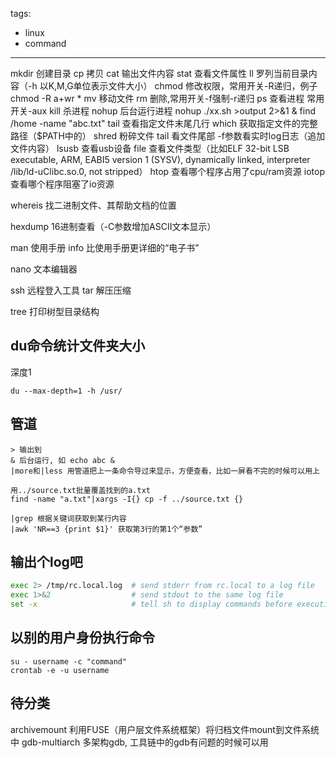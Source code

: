 tags:
- linux
- command
---

mkdir 创建目录
cp 拷贝
cat 输出文件内容
stat 查看文件属性
ll 罗列当前目录内容（-h 以K,M,G单位表示文件大小）
chmod 修改权限，常用开关-R递归，例子 chmod -R a+wr *
mv 移动文件
rm 删除,常用开关-f强制-r递归
ps 查看进程 常用开关-aux
kill 杀进程
nohup 后台运行进程 nohup ./xx.sh >output 2>&1 &
find /home -name "abc.txt"
tail 查看指定文件末尾几行
which 获取指定文件的完整路径（$PATH中的）
shred 粉碎文件
tail 看文件尾部 -f参数看实时log日志（追加文件内容）
lsusb 查看usb设备
file 查看文件类型（比如ELF 32-bit LSB executable, ARM, EABI5 version 1 (SYSV), dynamically linked, interpreter /lib/ld-uClibc.so.0, not stripped）
htop 查看哪个程序占用了cpu/ram资源
iotop 查看哪个程序阻塞了io资源

whereis 找二进制文件、其帮助文档的位置

hexdump 16进制查看（-C参数增加ASCII文本显示）

man 使用手册
info 比使用手册更详细的“电子书”

nano 文本编辑器



ssh 远程登入工具
tar 解压压缩



tree 打印树型目录结构

## du命令统计文件夹大小

深度1
```
du --max-depth=1 -h /usr/
```

## 管道
```
> 输出到
& 后台运行, 如 echo abc &
|more和|less 用管道把上一条命令导过来显示，方便查看，比如一屏看不完的时候可以用上

用../source.txt批量覆盖找到的a.txt
find -name "a.txt"|xargs -I{} cp -f ../source.txt {}

|grep 根据关键词获取到某行内容
|awk 'NR==3 {print $1}' 获取第3行的第1个“参数”
```



## 输出个log吧

```bash
exec 2> /tmp/rc.local.log  # send stderr from rc.local to a log file  
exec 1>&2                  # send stdout to the same log file  
set -x                     # tell sh to display commands before execution 

```


## 以别的用户身份执行命令

```
su - username -c "command" 
crontab -e -u username
```


## 待分类


archivemount 利用FUSE（用户层文件系统框架）将归档文件mount到文件系统中
gdb-multiarch   多架构gdb, 工具链中的gdb有问题的时候可以用
